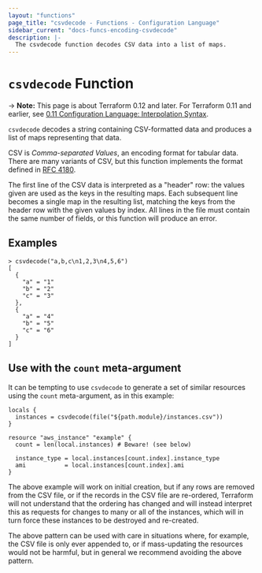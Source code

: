 ```yaml
---
layout: "functions"
page_title: "csvdecode - Functions - Configuration Language"
sidebar_current: "docs-funcs-encoding-csvdecode"
description: |-
  The csvdecode function decodes CSV data into a list of maps.
---
```


# `csvdecode` Function

-> **Note:** This page is about Terraform 0.12 and later. For Terraform 0.11 and
earlier, see
[0.11 Configuration Language: Interpolation Syntax](../../configuration-0-11/interpolation.html).

`csvdecode` decodes a string containing CSV-formatted data and produces a
list of maps representing that data.

CSV is _Comma-separated Values_, an encoding format for tabular data. There
are many variants of CSV, but this function implements the format defined
in [RFC 4180](https://tools.ietf.org/html/rfc4180).

The first line of the CSV data is interpreted as a "header" row: the values
given are used as the keys in the resulting maps. Each subsequent line becomes
a single map in the resulting list, matching the keys from the header row
with the given values by index. All lines in the file must contain the same
number of fields, or this function will produce an error.

## Examples

```
> csvdecode("a,b,c\n1,2,3\n4,5,6")
[
  {
    "a" = "1"
    "b" = "2"
    "c" = "3"
  },
  {
    "a" = "4"
    "b" = "5"
    "c" = "6"
  }
]
```

## Use with the `count` meta-argument

It can be tempting to use `csvdecode` to generate a set of similar resources
using the `count` meta-argument, as in this example:

```hcl
locals {
  instances = csvdecode(file("${path.module}/instances.csv"))
}

resource "aws_instance" "example" {
  count = len(local.instances) # Beware! (see below)

  instance_type = local.instances[count.index].instance_type
  ami           = local.instances[count.index].ami
}
```

The above example will work on initial creation, but if any rows are removed
from the CSV file, or if the records in the CSV file are re-ordered, Terraform
will not understand that the ordering has changed and will instead interpret
this as requests for changes to many or all of the instances, which will in
turn force these instances to be destroyed and re-created.

The above pattern can be used with care in situations where, for example, the
CSV file is only ever appended to, or if mass-updating the resources would
not be harmful, but in general we recommend avoiding the above pattern.
